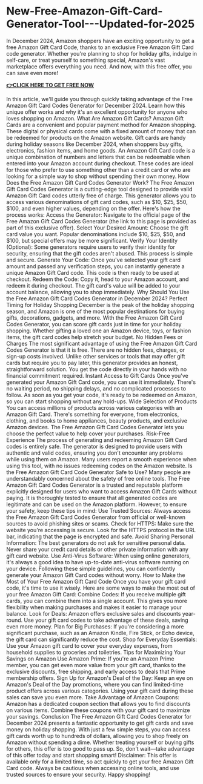 # New-Free-Amazon-Gift-Card-Generator-Tool---Updated-for-2025

In December 2024, Amazon shoppers have an exciting opportunity to get a free Amazon Gift Card Code, thanks to an exclusive Free Amazon Gift Card code generator. Whether you're planning to shop for holiday gifts, indulge in self-care, or treat yourself to something special, Amazon's vast marketplace offers everything you need. And now, with this free offer, you can save even more!



**[👉CLICK HERE TO GET FREE NOW](https://usaofferzon.com/amazongiftcard)**



In this article, we'll guide you through quickly taking advantage of the Free Amazon Gift Card Codes Generator for December 2024. Learn how this unique offer works and why it's an excellent opportunity for anyone who loves shopping on Amazon.
What Are Amazon Gift Cards?
Amazon Gift Cards are a convenient and popular payment method for Amazon shopping. These digital or physical cards come with a fixed amount of money that can be redeemed for products on the Amazon website. Gift cards are handy during holiday seasons like December 2024, when shoppers buy gifts, electronics, fashion items, and home goods.
An Amazon Gift Card code is a unique combination of numbers and letters that can be redeemable when entered into your Amazon account during checkout. These codes are ideal for those who prefer to use something other than a credit card or who are looking for a simple way to shop without spending their own money.
How Does the Free Amazon Gift Card Codes Generator Work?
The Free Amazon Gift Card Codes Generator is a cutting-edge tool designed to provide valid Amazon Gift Card codes utterly free of charge. This generator allows you to access various denominations of gift card codes, such as $10, $25, $50, $100, and even higher values, depending on the offer.
Here's how the process works:
Access the Generator: Navigate to the official page of the Free Amazon Gift Card Codes Generator (the link to this page is provided as part of this exclusive offer).
Select Your Desired Amount: Choose the gift card value you want. Popular denominations include $10, $25, $50, and $100, but special offers may be more significant.
Verify Your Identity (Optional): Some generators require users to verify their identity for security, ensuring that the gift codes aren't abused. This process is simple and secure.
Generate Your Code: Once you've selected your gift card amount and passed any verification steps, you can instantly generate a unique Amazon Gift Card code. This code is then ready to be used at checkout.
Redeem the Code: Copy it, head to your Amazon account, and redeem it during checkout. The gift card's value will be added to your account balance, allowing you to shop immediately.
Why Should You Use the Free Amazon Gift Card Codes Generator in December 2024?
Perfect Timing for Holiday Shopping
December is the peak of the holiday shopping season, and Amazon is one of the most popular destinations for buying gifts, decorations, gadgets, and more. With the Free Amazon Gift Card Codes Generator, you can score gift cards just in time for your holiday shopping. Whether gifting a loved one an Amazon device, toys, or fashion items, the gift card codes help stretch your budget.
No Hidden Fees or Charges
The most significant advantage of using the Free Amazon Gift Card Codes Generator is that it is free. There are no hidden fees, charges, or sign-up costs involved. Unlike other services or tools that may offer gift cards but require you to pay later, this generator provides an honest, straightforward solution. You get the code directly in your hands with no financial commitment required.
Instant Access to Gift Cards
Once you've generated your Amazon Gift Card code, you can use it immediately. There's no waiting period, no shipping delays, and no complicated processes to follow. As soon as you get your code, it's ready to be redeemed on Amazon, so you can start shopping without any hold-ups.
Wide Selection of Products
You can access millions of products across various categories with an Amazon Gift Card. There's something for everyone, from electronics, clothing, and books to home appliances, beauty products, and exclusive Amazon devices. The Free Amazon Gift Card Codes Generator lets you choose the perfect value to help cover your purchases.
Risk-Free Experience
The process of generating and redeeming Amazon Gift Card codes is entirely safe. The generator is designed to provide users with authentic and valid codes, ensuring you don't encounter any problems while using them on Amazon. Many users report a smooth experience when using this tool, with no issues redeeming codes on the Amazon website.
Is the Free Amazon Gift Card Code Generator Safe to Use?
Many people are understandably concerned about the safety of free online tools. The Free Amazon Gift Card Codes Generator is a trusted and reputable platform explicitly designed for users who want to access Amazon Gift Cards without paying. It is thoroughly tested to ensure that all generated codes are legitimate and can be used on the Amazon platform.
However, to ensure your safety, keep these tips in mind:
Use Trusted Sources: Always access the Free Amazon Gift Card Codes Generator from official or well-known sources to avoid phishing sites or scams.
Check for HTTPS: Make sure the website you're accessing is secure. Look for the HTTPS protocol in the URL bar, indicating that the page is encrypted and safe.
Avoid Sharing Personal Information: The best generators do not ask for sensitive personal data. Never share your credit card details or other private information with any gift card website.
Use Anti-Virus Software: When using online generators, it's always a good idea to have up-to-date anti-virus software running on your device.
Following these simple guidelines, you can confidently generate your Amazon Gift Card codes without worry.
How to Make the Most of Your Free Amazon Gift Card Code
Once you have your gift card code, it's time to use it wisely. Here are some ways to make the most out of your free Amazon Gift Card:
Combine Codes: If you receive multiple gift cards, you can combine them into a single account. This gives you more flexibility when making purchases and makes it easier to manage your balance.
Look for Deals: Amazon offers exclusive sales and discounts year-round. Use your gift card codes to take advantage of these deals, saving even more money.
Plan for Big Purchases: If you're considering a more significant purchase, such as an Amazon Kindle, Fire Stick, or Echo device, the gift card can significantly reduce the cost.
Shop for Everyday Essentials: Use your Amazon gift card to cover your everyday expenses, from household supplies to groceries and toiletries.
Tips for Maximizing Your Savings on Amazon
Use Amazon Prime: If you're an Amazon Prime member, you can get even more value from your gift card, thanks to the exclusive discounts, free shipping, and early access to deals that Prime membership offers.
Sign Up for Amazon's Deal of the Day: Keep an eye on Amazon's Deal of the Day promotions, where you can find limited-time product offers across various categories. Using your gift card during these sales can save you even more.
Take Advantage of Amazon Coupons: Amazon has a dedicated coupon section that allows you to find discounts on various items. Combine these coupons with your gift card to maximize your savings.
Conclusion
The Free Amazon Gift Card Codes Generator for December 2024 presents a fantastic opportunity to get gift cards and save money on holiday shopping. With just a few simple steps, you can access gift cards worth up to hundreds of dollars, allowing you to shop freely on Amazon without spending a dime. Whether treating yourself or buying gifts for others, this offer is too good to pass up. So, don't wait—take advantage of this offer today and start shopping smart!
Disclaimer: This offer is available only for a limited time, so act quickly to get your free Amazon Gift Card code. Always be cautious when accessing online tools, and use trusted sources to ensure your security. Happy shopping!
